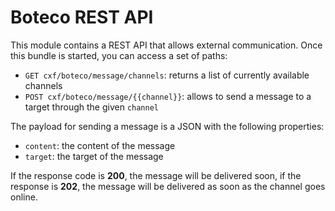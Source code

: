 # Boteco REST API

This module contains a REST API that allows external communication. Once this bundle is started, you can access
a set of paths:

- `GET cxf/boteco/message/channels`: returns a list of currently available channels
- `POST cxf/boteco/message/{{channel}}`: allows to send a message to a target through the given `channel`

The payload for sending a message is a JSON with the following properties:

- `content`: the content of the message
- `target`: the target of the message

If the response code is **200**, the message will be delivered soon, if the response is **202**, the message will be
delivered as soon as the channel goes online.